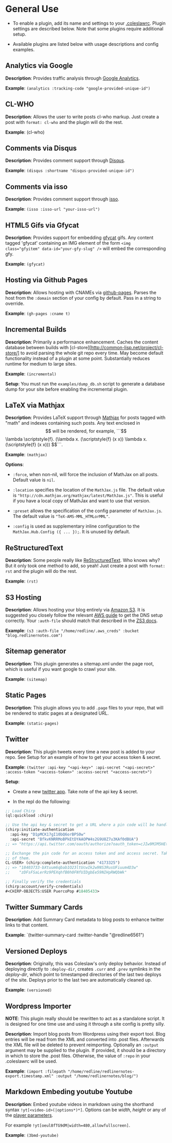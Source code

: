 # General Use

* To enable a plugin, add its name and settings to your
  [.coleslawrc][config_file]. Plugin settings are described
  below. Note that some plugins require additional setup.

* Available plugins are listed below with usage descriptions and
  config examples.

## Analytics via Google

**Description**: Provides traffic analysis through
  [Google Analytics](http://www.google.com/analytics/).

**Example**: `(analytics :tracking-code "google-provided-unique-id")`

## CL-WHO

**Description**: Allows the user to write posts cl-who markup. Just create a
post with `format: cl-who` and the plugin will do the rest.

**Example**: (cl-who)

## Comments via Disqus

**Description**: Provides comment support through
  [Disqus](http://www.disqus.com/).

**Example**: `(disqus :shortname "disqus-provided-unique-id")`

## Comments via isso

**Description**: Provides comment support through
  [isso](https://posativ.org/isso/).

**Example**: `(isso :isso-url "your-isso-url")`

## HTML5 Gifs via Gfycat

**Description**: Provides support for embedding [gfycat](http://gfycat.com/) gifs.
  Any content tagged 'gfycat' containing an IMG element of the form
  `<img class="gfyitem" data-id="your-gfy-slug" />` will embed the
  corresponding gfy.

**Example**: `(gfycat)`

## Hosting via Github Pages

**Description**: Allows hosting with CNAMEs via
  [github-pages](http://pages.github.com/). Parses the host from the
  `:domain` section of your config by default. Pass in a string to
  override.

**Example**: `(gh-pages :cname t)`

## Incremental Builds

**Description**: Primarily a performance enhancement. Caches the
  content database between builds with
  [cl-store][http://common-lisp.net/project/cl-store/] to avoid
  parsing the whole git repo every time. May become default
  functionality instead of a plugin at some point. Substantially
  reduces runtime for medium to large sites.

**Example**: `(incremental)`

**Setup**: You must run the `examples/dump_db.sh` script to
  generate a database dump for your site before enabling the
  incremental plugin.

## LaTeX via Mathjax

**Description**: Provides LaTeX support through
  [Mathjax](http://www.mathjax.org/) for posts tagged with "math" and
  indexes containing such posts. Any text enclosed in $$ will be
  rendered, for example, ```$$ \lambda \scriptstyle{f}. (\lambda
  x. (\scriptstyle{f} (x x)) \lambda x. (\scriptstyle{f} (x x)))
  $$```.

**Example**: ```(mathjax)```

**Options**:

- `:force`, when non-nil, will force the inclusion of MathJax on all
  posts.  Default value is `nil`.

- `:location` specifies the location of the `MathJax.js` file.  The
  default value is `"http://cdn.mathjax.org/mathjax/latest/MathJax.js"`.
  This is useful if you have a local copy of MathJax and want to use that
  version.

- `:preset` allows the specification of the config parameter of
  `MathJax.js`.  The default value is `"TeX-AMS-MML_HTMLorMML"`.

- `:config` is used as supplementary inline configuration to the
  `MathJax.Hub.Config ({ ... });`. It is unused by default.

## ReStructuredText

**Description**: Some people really like
  [ReStructuredText](http://docutils.sourceforge.net/rst.html). Who
  knows why? But it only took one method to add, so yeah! Just create
  a post with `format: rst` and the plugin will do the rest.

**Example**: `(rst)`

## S3 Hosting

**Description**: Allows hosting your blog entirely via
  [Amazon S3](http://aws.amazon.com/s3/). It is suggested you closely
  follow the relevant
  [AWS guide](http://docs.aws.amazon.com/AmazonS3/latest/dev/website-hosting-custom-domain-walkthrough.html)
  to get the DNS setup correctly. Your `:auth-file` should match that
  described in the
  [ZS3 docs](http://www.xach.com/lisp/zs3/#file-credentials).

**Example**: `(s3 :auth-file "/home/redline/.aws_creds" :bucket
  "blog.redlinernotes.com")`

## Sitemap generator

**Description**: This plugin generates a sitemap.xml under the page
  root, which is useful if you want google to crawl your site.

**Example**: `(sitemap)`

## Static Pages

**Description**: This plugin allows you to add `.page` files to your
  repo, that will be rendered to static pages at a designated URL.

**Example**: `(static-pages)`

## Twitter

**Description**: This plugin tweets every time a new post is added to
  your repo. See Setup for an example of how to get your access token
  & secret.

**Example**: `(twitter :api-key "<api-key>"
                       :api-secret "<api-secret>"
                       :access-token "<access-token>"
                       :access-secret "<access-secret>")`

**Setup**:
- Create a new [twitter app](https://apps.twitter.com/). Take note of the api key & secret.

- In the repl do the following:
```lisp
;; Load Chirp
(ql:quickload :chirp)

;; Use the api key & secret to get a URL where a pin code will be handled to you.
(chirp:initiate-authentication
  :api-key "D1pMCK17gI10bQ6orBPS0w"
  :api-secret "BfkvKNRRMoBPkEtDYAAOPW4s2G9U8Z7u3KAf0dBUA")
;; => "https://api.twitter.com/oauth/authorize?oauth_token=cJIw9MJM5HEtQqZKahkj1cPn3m3kMb0BYEp6qhaRxfk"

;; Exchange the pin code for an access token and and access secret. Take note
;; of them.
CL-USER> (chirp:complete-authentication "4173325")
;; => "18403733-bXtuum6qbab1O23ltUcwIk2w9NS3RusUFiuum4D3w"
;;    "zDFsFSaLerRz9PEXqhfB0h0FNfUIDgbEe59NIHpRWQbWk"

;; Finally verify the credentials
(chirp:account/verify-credentials)
#<CHIRP-OBJECTS:USER PuercoPop #18405433>
```

## Twitter Summary Cards

**Description**: Add Summary Card metadata to blog posts
  to enhance twitter links to that content.

**Example**: `(twitter-summary-card :twitter-handle "@redline6561")

## Versioned Deploys

**Description**: Originally, this was Coleslaw's only deploy behavior.
  Instead of deploying directly to `:deploy-dir`, creates `.curr` and
  `.prev` symlinks in the *deploy-dir*, which point to timestamped
  directories of the last two deploys of the site. Deploys prior to the
  last two are automatically cleaned up.

**Example**: `(versioned)`

## Wordpress Importer

**NOTE**: This plugin really should be rewritten to act as a
  standalone script. It is designed for one time use and using it
  through a site config is pretty silly.

**Description**: Import blog posts from Wordpress using their export
  tool. Blog entries will be read from the XML and converted into
  .post files. Afterwards the XML file will be deleted to prevent
  reimporting. Optionally an `:output` argument may be supplied to the
  plugin. If provided, it should be a directory in which to store the
  .post files. Otherwise, the value of `:repo` in your .coleslawrc
  will be used.

**Example**: `(import :filepath "/home/redline/redlinernotes-export.timestamp.xml"
                      :output "/home/redlinernotes/blog/")`

[config_file]: http://github.com/redline6561/coleslaw/blob/master/examples/example.coleslawrc


## Markdown Embeding youtube Youtube

**Description**: Embed youtube videos in markdown using the shorthand syntax
`!yt[<video-id>(|options*)*]`.  Options can be *width*, *height* or any of the
[player parameters](https://developers.google.com/youtube/player_parameters).

For example `!yt[oeul8fTG9dM|width=480,allowfullscreen]`.

**Example**: `(3bmd-youtube)`
